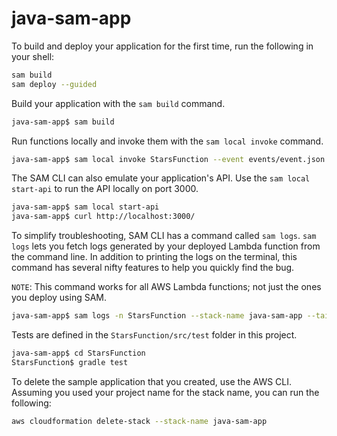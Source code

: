 # java-sam-app

To build and deploy your application for the first time, run the following in your shell:

```bash
sam build
sam deploy --guided
```

Build your application with the `sam build` command.

```bash
java-sam-app$ sam build
```

Run functions locally and invoke them with the `sam local invoke` command.

```bash
java-sam-app$ sam local invoke StarsFunction --event events/event.json
```

The SAM CLI can also emulate your application's API. Use the `sam local start-api` to run the API locally on port 3000.

```bash
java-sam-app$ sam local start-api
java-sam-app$ curl http://localhost:3000/
```

To simplify troubleshooting, SAM CLI has a command called `sam logs`. `sam logs` lets you fetch logs generated by your deployed Lambda function from the command line. In addition to printing the logs on the terminal, this command has several nifty features to help you quickly find the bug.

`NOTE`: This command works for all AWS Lambda functions; not just the ones you deploy using SAM.

```bash
java-sam-app$ sam logs -n StarsFunction --stack-name java-sam-app --tail
```

Tests are defined in the `StarsFunction/src/test` folder in this project.

```bash
java-sam-app$ cd StarsFunction
StarsFunction$ gradle test
```

To delete the sample application that you created, use the AWS CLI. Assuming you used your project name for the stack name, you can run the following:

```bash
aws cloudformation delete-stack --stack-name java-sam-app
```

